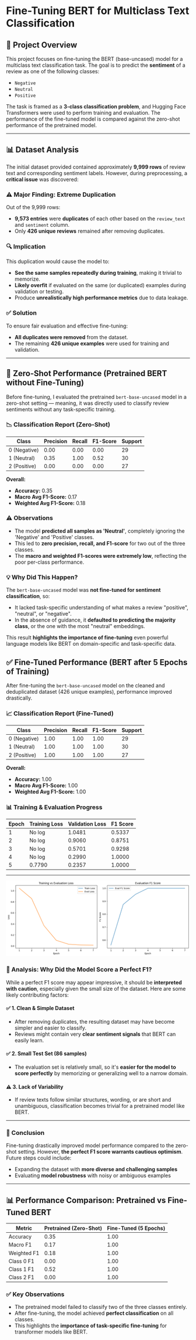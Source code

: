 # Fine-Tuning BERT for Multiclass Text Classification

## 📌 Project Overview

This project focuses on fine-tuning the BERT (base-uncased) model for a multiclass text classification task. The goal is to predict the **sentiment** of a review as one of the following classes:
- `Negative`
- `Neutral`
- `Positive`

The task is framed as a **3-class classification problem**, and Hugging Face Transformers were used to perform training and evaluation. The performance of the fine-tuned model is compared against the zero-shot performance of the pretrained model.

---

## 📊 Dataset Analysis

The initial dataset provided contained approximately **9,999 rows** of review text and corresponding sentiment labels. However, during preprocessing, a **critical issue** was discovered:

### ⚠️ Major Finding: Extreme Duplication

Out of the 9,999 rows:
- **9,573 entries** were **duplicates** of each other based on the `review_text` and `sentiment` column.
- Only **426 unique reviews** remained after removing duplicates.

### 🔍 Implication

This duplication would cause the model to:
- **See the same samples repeatedly during training**, making it trivial to memorize.
- **Likely overfit** if evaluated on the same (or duplicated) examples during validation or testing.
- Produce **unrealistically high performance metrics** due to data leakage.

### ✅ Solution

To ensure fair evaluation and effective fine-tuning:
- **All duplicates were removed** from the dataset.
- The remaining **426 unique examples** were used for training and validation.

---

## 🚫 Zero-Shot Performance (Pretrained BERT without Fine-Tuning)

Before fine-tuning, I evaluated the pretrained `bert-base-uncased` model in a zero-shot setting — meaning, it was directly used to classify review sentiments without any task-specific training.

### 📉 Classification Report (Zero-Shot)

| Class | Precision | Recall | F1-Score | Support |
|-------|-----------|--------|----------|---------|
| 0 (Negative) | 0.00 | 0.00 | 0.00 | 29 |
| 1 (Neutral)  | 0.35 | 1.00 | 0.52 | 30 |
| 2 (Positive) | 0.00 | 0.00 | 0.00 | 27 |

**Overall:**
- **Accuracy:** 0.35  
- **Macro Avg F1-Score:** 0.17  
- **Weighted Avg F1-Score:** 0.18  

### ⚠️ Observations

- The model **predicted all samples as 'Neutral'**, completely ignoring the 'Negative' and 'Positive' classes.
- This led to **zero precision, recall, and F1-score** for two out of the three classes.
- The **macro and weighted F1-scores were extremely low**, reflecting the poor per-class performance.

### 💡 Why Did This Happen?

The `bert-base-uncased` model was **not fine-tuned for sentiment classification**, so:
- It lacked task-specific understanding of what makes a review "positive", "neutral", or "negative".
- In the absence of guidance, it **defaulted to predicting the majority class**, or the one with the most "neutral" embeddings.

This result **highlights the importance of fine-tuning** even powerful language models like BERT on domain-specific and task-specific data.


## ✅ Fine-Tuned Performance (BERT after 5 Epochs of Training)

After fine-tuning the `bert-base-uncased` model on the cleaned and deduplicated dataset (426 unique examples), performance improved drastically.

### 📈 Classification Report (Fine-Tuned)

| Class | Precision | Recall | F1-Score | Support |
|-------|-----------|--------|----------|---------|
| 0 (Negative) | 1.00 | 1.00 | 1.00 | 29 |
| 1 (Neutral)  | 1.00 | 1.00 | 1.00 | 30 |
| 2 (Positive) | 1.00 | 1.00 | 1.00 | 27 |

**Overall:**
- **Accuracy:** 1.00  
- **Macro Avg F1-Score:** 1.00  
- **Weighted Avg F1-Score:** 1.00  

### 📊 Training & Evaluation Progress

| Epoch | Training Loss | Validation Loss | F1 Score |
|-------|----------------|------------------|----------|
| 1     | No log         | 1.0481           | 0.5337   |
| 2     | No log         | 0.9060           | 0.8751   |
| 3     | No log         | 0.5701           | 0.9298   |
| 4     | No log         | 0.2990           | 1.0000   |
| 5     | 0.7790         | 0.2357           | 1.0000   |

---

![Training Curve](static/eval_loss.png)


### 🧠 Analysis: Why Did the Model Score a Perfect F1?

While a perfect F1 score may appear impressive, it should be **interpreted with caution**, especially given the small size of the dataset. Here are some likely contributing factors:

#### ✅ 1. Clean & Simple Dataset
- After removing duplicates, the resulting dataset may have become simpler and easier to classify.
- Reviews might contain very **clear sentiment signals** that BERT can easily learn.

#### ✅ 2. Small Test Set (86 samples)
- The evaluation set is relatively small, so it's **easier for the model to score perfectly** by memorizing or generalizing well to a narrow domain.


#### ⚠️ 3. Lack of Variability
- If review texts follow similar structures, wording, or are short and unambiguous, classification becomes trivial for a pretrained model like BERT.

---

### 🎯 Conclusion

Fine-tuning drastically improved model performance compared to the zero-shot setting. However, **the perfect F1 score warrants cautious optimism**. Future steps could include:

- Expanding the dataset with **more diverse and challenging samples**
- Evaluating **model robustness** with noisy or ambiguous examples

-----
## 📊 Performance Comparison: Pretrained vs Fine-Tuned BERT

| Metric        | Pretrained (Zero-Shot) | Fine-Tuned (5 Epochs) |
|---------------|------------------------|------------------------|
| Accuracy      | 0.35                   | 1.00                   |
| Macro F1      | 0.17                   | 1.00                   |
| Weighted F1   | 0.18                   | 1.00                   |
| Class 0 F1    | 0.00                   | 1.00                   |
| Class 1 F1    | 0.52                   | 1.00                   |
| Class 2 F1    | 0.00                   | 1.00                   |

### ✅ Key Observations
- The pretrained model failed to classify two of the three classes entirely.
- After fine-tuning, the model achieved **perfect classification** on all classes.
- This highlights the **importance of task-specific fine-tuning** for transformer models like BERT.



